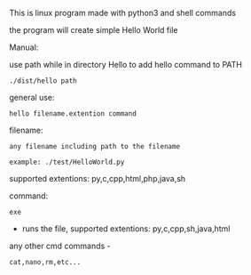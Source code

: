 This is linux program made with python3 and shell commands

the program will create simple Hello World file

Manual:

use path while in directory Hello to add hello command to PATH

	./dist/hello path

general use: 

	hello filename.extention command
	
filename: 

	any filename including path to the filename
	
	example: ./test/HelloWorld.py
	
supported extentions: py,c,cpp,html,php,java,sh
	
command: 

	exe 
	
- runs the file, supported extentions: py,c,cpp,sh,java,html
	
any other cmd commands - 
	
	cat,nano,rm,etc...
	
	 

